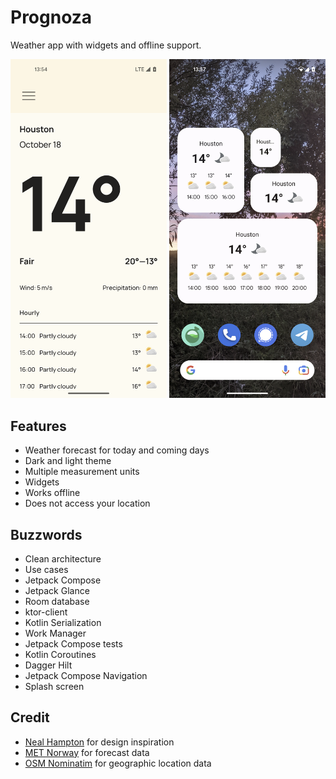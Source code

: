 # Prognoza
Weather app with widgets and offline support.

[<img src="screenshots/prognoza-main.png" width=250>](screenshots/prognoza-main.png)
[<img src="screenshots/prognoza-widgets.png" width=250>](screenshots/prognoza-widgets.png)

## Features
- Weather forecast for today and coming days
- Dark and light theme
- Multiple measurement units
- Widgets
- Works offline
- Does not access your location

## Buzzwords
- Clean architecture
- Use cases
- Jetpack Compose
- Jetpack Glance
- Room database
- ktor-client
- Kotlin Serialization
- Work Manager
- Jetpack Compose tests
- Kotlin Coroutines
- Dagger Hilt
- Jetpack Compose Navigation
- Splash screen

## Credit
- [Neal Hampton](https://dribbble.com/shots/6680361-Dribbble-Daily-UI-37-Weather-2) for design inspiration
- [MET Norway](https://www.met.no/en) for forecast data
- [OSM Nominatim](https://nominatim.org/) for geographic location data